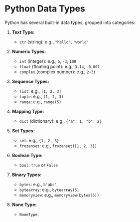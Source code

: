 # Python Data Types

Python has several built-in data types, grouped into categories:

1. **Text Type:**  
   - `str` (string): e.g., `"hello"`, `'world'`

2. **Numeric Types:**  
   - `int` (integer): e.g., `5`, `-3`, `100`
   - `float` (floating point): e.g., `3.14`, `-0.001`
   - `complex` (complex number): e.g., `2+3j`

3. **Sequence Types:**  
   - `list`: e.g., `[1, 2, 3]`
   - `tuple`: e.g., `(1, 2, 3)`
   - `range`: e.g., `range(5)`

4. **Mapping Type:**  
   - `dict` (dictionary): e.g., `{"a": 1, "b": 2}`

5. **Set Types:**  
   - `set`: e.g., `{1, 2, 3}`
   - `frozenset`: e.g., `frozenset([1, 2, 3])`

6. **Boolean Type:**  
   - `bool`: `True` or `False`

7. **Binary Types:**  
   - `bytes`: e.g., `b'abc'`
   - `bytearray`: e.g., `bytearray(5)`
   - `memoryview`: e.g., `memoryview(bytes(5))`

8. **None Type:**  
   - `NoneType`:
